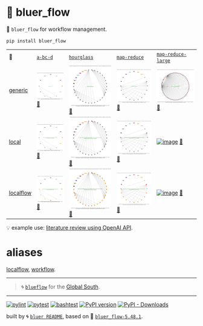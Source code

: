 # 📜 bluer_flow

📜 `bluer_flow` for workflow management.

```bash
pip install bluer_flow
```

|   |   |   |   |   |
| --- | --- | --- | --- | --- |
| 📜 | [`a-bc-d`](./patterns/a-bc-d.dot) | [`hourglass`](./patterns/hourglass.dot) | [`map-reduce`](./patterns/map-reduce.dot) | [`map-reduce-large`](./patterns/map-reduce-large.dot) |
| [generic](./workflow/runners/generic.py) | [![image](https://github.com/kamangir/assets/blob/main/bluer_flow-generic-a-bc-d/workflow.gif?raw=true&random=7flxr9e2btzo8odr)](https://github.com/kamangir/assets/blob/main/bluer_flow-generic-a-bc-d/workflow.gif?raw=true&random=7flxr9e2btzo8odr) [🔗](https://github.com/kamangir/assets/blob/main/bluer_flow-generic-a-bc-d/workflow.gif?raw=true&random=7flxr9e2btzo8odr) | [![image](https://github.com/kamangir/assets/blob/main/bluer_flow-generic-hourglass/workflow.gif?raw=true&random=z1gpao8yofh6nbwm)](https://github.com/kamangir/assets/blob/main/bluer_flow-generic-hourglass/workflow.gif?raw=true&random=z1gpao8yofh6nbwm) [🔗](https://github.com/kamangir/assets/blob/main/bluer_flow-generic-hourglass/workflow.gif?raw=true&random=z1gpao8yofh6nbwm) | [![image](https://github.com/kamangir/assets/blob/main/bluer_flow-generic-map-reduce/workflow.gif?raw=true&random=dkxf1kqfkc0d0w1h)](https://github.com/kamangir/assets/blob/main/bluer_flow-generic-map-reduce/workflow.gif?raw=true&random=dkxf1kqfkc0d0w1h) [🔗](https://github.com/kamangir/assets/blob/main/bluer_flow-generic-map-reduce/workflow.gif?raw=true&random=dkxf1kqfkc0d0w1h) | [![image](https://github.com/kamangir/assets/blob/main/bluer_flow-generic-map-reduce-large/workflow.gif?raw=true&random=ofdu68dz8xlpgq7n)](https://github.com/kamangir/assets/blob/main/bluer_flow-generic-map-reduce-large/workflow.gif?raw=true&random=ofdu68dz8xlpgq7n) [🔗](https://github.com/kamangir/assets/blob/main/bluer_flow-generic-map-reduce-large/workflow.gif?raw=true&random=ofdu68dz8xlpgq7n) |
| [local](./workflow/runners/local.py) | [![image](https://github.com/kamangir/assets/blob/main/bluer_flow-local-a-bc-d/workflow.gif?raw=true&random=hccb7vj7dcfidn4a)](https://github.com/kamangir/assets/blob/main/bluer_flow-local-a-bc-d/workflow.gif?raw=true&random=hccb7vj7dcfidn4a) [🔗](https://github.com/kamangir/assets/blob/main/bluer_flow-local-a-bc-d/workflow.gif?raw=true&random=hccb7vj7dcfidn4a) | [![image](https://github.com/kamangir/assets/blob/main/bluer_flow-local-hourglass/workflow.gif?raw=true&random=8gf320kwttxfotce)](https://github.com/kamangir/assets/blob/main/bluer_flow-local-hourglass/workflow.gif?raw=true&random=8gf320kwttxfotce) [🔗](https://github.com/kamangir/assets/blob/main/bluer_flow-local-hourglass/workflow.gif?raw=true&random=8gf320kwttxfotce) | [![image](https://github.com/kamangir/assets/blob/main/bluer_flow-local-map-reduce/workflow.gif?raw=true&random=fk9ejq542iu9kmrm)](https://github.com/kamangir/assets/blob/main/bluer_flow-local-map-reduce/workflow.gif?raw=true&random=fk9ejq542iu9kmrm) [🔗](https://github.com/kamangir/assets/blob/main/bluer_flow-local-map-reduce/workflow.gif?raw=true&random=fk9ejq542iu9kmrm) | [![image](https://github.com/kamangir/assets/blob/main/bluer_flow-local-map-reduce-large/workflow.gif?raw=true&random=ksi9jn31bdyzh7fp)](https://github.com/kamangir/assets/blob/main/bluer_flow-local-map-reduce-large/workflow.gif?raw=true&random=ksi9jn31bdyzh7fp) [🔗](https://github.com/kamangir/assets/blob/main/bluer_flow-local-map-reduce-large/workflow.gif?raw=true&random=ksi9jn31bdyzh7fp) |
| [localflow](./workflow/runners/localflow/runner.py) | [![image](https://github.com/kamangir/assets/blob/main/bluer_flow-localflow-a-bc-d/workflow.gif?raw=true&random=rnagyq91bae3tuo9)](https://github.com/kamangir/assets/blob/main/bluer_flow-localflow-a-bc-d/workflow.gif?raw=true&random=rnagyq91bae3tuo9) [🔗](https://github.com/kamangir/assets/blob/main/bluer_flow-localflow-a-bc-d/workflow.gif?raw=true&random=rnagyq91bae3tuo9) | [![image](https://github.com/kamangir/assets/blob/main/bluer_flow-localflow-hourglass/workflow.gif?raw=true&random=2uil7e3foq581i8x)](https://github.com/kamangir/assets/blob/main/bluer_flow-localflow-hourglass/workflow.gif?raw=true&random=2uil7e3foq581i8x) [🔗](https://github.com/kamangir/assets/blob/main/bluer_flow-localflow-hourglass/workflow.gif?raw=true&random=2uil7e3foq581i8x) | [![image](https://github.com/kamangir/assets/blob/main/bluer_flow-localflow-map-reduce/workflow.gif?raw=true&random=625lkwcn24a04v4k)](https://github.com/kamangir/assets/blob/main/bluer_flow-localflow-map-reduce/workflow.gif?raw=true&random=625lkwcn24a04v4k) [🔗](https://github.com/kamangir/assets/blob/main/bluer_flow-localflow-map-reduce/workflow.gif?raw=true&random=625lkwcn24a04v4k) | [![image](https://github.com/kamangir/assets/blob/main/bluer_flow-localflow-map-reduce-large/workflow.gif?raw=true&random=0p2iudu2jmkeh2tn)](https://github.com/kamangir/assets/blob/main/bluer_flow-localflow-map-reduce-large/workflow.gif?raw=true&random=0p2iudu2jmkeh2tn) [🔗](https://github.com/kamangir/assets/blob/main/bluer_flow-localflow-map-reduce-large/workflow.gif?raw=true&random=0p2iudu2jmkeh2tn) |

💡 example use: [literature review using OpenAI API](https://github.com/kamangir/openai-commands/tree/main/openai_commands/literature_review).

# aliases

[localflow](./bluer_flow/docs/aliases/localflow.md), 
[workflow](./bluer_flow/docs/aliases/workflow.md).


---

> 🌀 [`blueflow`](https://github.com/kamangir/notebooks-and-scripts) for the [Global South](https://github.com/kamangir/bluer-south).

---


[![pylint](https://github.com/kamangir/bluer-flow/actions/workflows/pylint.yml/badge.svg)](https://github.com/kamangir/bluer-flow/actions/workflows/pylint.yml) [![pytest](https://github.com/kamangir/bluer-flow/actions/workflows/pytest.yml/badge.svg)](https://github.com/kamangir/bluer-flow/actions/workflows/pytest.yml) [![bashtest](https://github.com/kamangir/bluer-flow/actions/workflows/bashtest.yml/badge.svg)](https://github.com/kamangir/bluer-flow/actions/workflows/bashtest.yml) [![PyPI version](https://img.shields.io/pypi/v/bluer-flow.svg)](https://pypi.org/project/bluer-flow/) [![PyPI - Downloads](https://img.shields.io/pypi/dd/bluer-flow)](https://pypistats.org/packages/bluer-flow)

built by 🌀 [`bluer README`](https://github.com/kamangir/bluer-objects/tree/main/bluer_objects/README), based on 📜 [`bluer_flow-5.48.1`](https://github.com/kamangir/bluer-flow).
